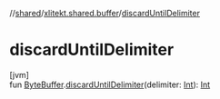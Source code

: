 //[shared](../../index.md)/[xlitekt.shared.buffer](index.md)/[discardUntilDelimiter](discard-until-delimiter.md)

# discardUntilDelimiter

[jvm]\
fun [ByteBuffer](https://docs.oracle.com/javase/8/docs/api/java/nio/ByteBuffer.html).[discardUntilDelimiter](discard-until-delimiter.md)(delimiter: [Int](https://kotlinlang.org/api/latest/jvm/stdlib/kotlin/-int/index.html)): [Int](https://kotlinlang.org/api/latest/jvm/stdlib/kotlin/-int/index.html)
